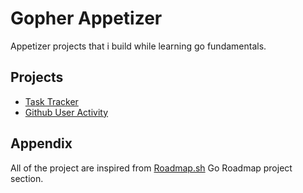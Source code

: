 
# Gopher Appetizer

 Appetizer projects that i build while learning go fundamentals.


## Projects

- [Task Tracker](https://roadmap.sh/projects/task-tracker)
- [Github User Activity](https://roadmap.sh/projects/github-user-activity)

## Appendix

All of the project are inspired from [Roadmap.sh](https://roadmap.sh) Go Roadmap project section.
